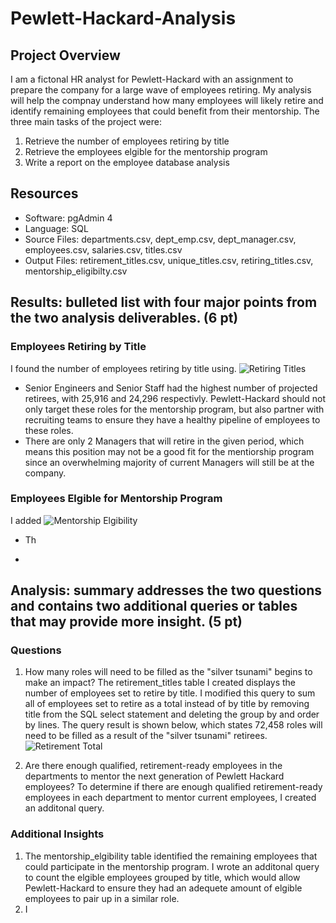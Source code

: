 # Pewlett-Hackard-Analysis

## Project Overview
I am a fictonal HR analyst for Pewlett-Hackard with an assignment to prepare the company for a large wave of employees retiring. My analysis will help the compnay understand how many employees will likely retire and identify remaining employees that could benefit from their mentorship. The three main tasks of the project were:

1. Retrieve the number of employees retiring by title
2. Retrieve the employees elgible for the mentorship program
3. Write a report on the employee database analysis

## Resources
- Software: pgAdmin 4
- Language: SQL
- Source Files: departments.csv, dept_emp.csv, dept_manager.csv, employees.csv, salaries.csv, titles.csv
- Output Files: retirement_titles.csv, unique_titles.csv, retiring_titles.csv, mentorship_eligibilty.csv

## Results: bulleted list with four major points from the two analysis deliverables. (6 pt)
### Employees Retiring by Title
I found the number of employees retiring by title using.
![Retiring Titles](../main/Resources/retiring_titles.png)
- Senior Engineers and Senior Staff had the highest number of projected retirees, with 25,916 and 24,296 respectivly. Pewlett-Hackard should not only target these roles for the mentorship program, but also partner with recruiting teams to ensure they have a healthy pipeline of employees to these roles.
- There are only 2 Managers that will retire in the given period, which means this position may not be a good fit for the mentiorship program since an overwhelming majority of current Managers will still be at the company. 

### Employees Elgible for Mentorship Program
I added 
![Mentorship Elgibility](../main/Resources/mentorship_titles.png)
- Th

- 

## Analysis: summary addresses the two questions and contains two additional queries or tables that may provide more insight. (5 pt)
### Questions
1. How many roles will need to be filled as the "silver tsunami" begins to make an impact?
The retirement_titles table I created displays the number of employees set to retire by title. I modified this query to sum all of employees set to retire as a total instead of by title by removing title from the SQL select statement and deleting the group by and order by lines. The query result is shown below, which states 72,458 roles will need to be filled as a result of the "silver tsunami" retirees.
![Retirement Total](../main/Resources/retirement_total.png)

2. Are there enough qualified, retirement-ready employees in the departments to mentor the next generation of Pewlett Hackard employees?
To determine if there are enough qualified retirement-ready employees in each department to mentor current employees, I created an additonal query. 

### Additional Insights
1. The mentorship_elgibility table identified the remaining employees that could participate in the mentorship program. I wrote an additonal query to count the elgible employees grouped by title, which would allow Pewlett-Hackard to ensure they had an adequete amount of elgible employees to pair up in a similar role.
2. I
